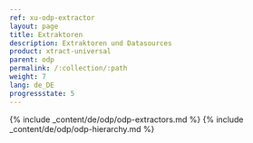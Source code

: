 ```yaml
---
ref: xu-odp-extractor
layout: page
title: Extraktoren
description: Extraktoren und Datasources
product: xtract-universal
parent: odp
permalink: /:collection/:path
weight: 7
lang: de_DE
progressstate: 5
---
```


{% include _content/de/odp/odp-extractors.md %} 
{% include _content/de/odp/odp-hierarchy.md %} 
